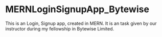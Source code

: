 # MERNLoginSignupApp_Bytewise
This is an Login, Signup app, created in MERN. It is an task given by our instructor during my fellowship in Bytewise Limited.
